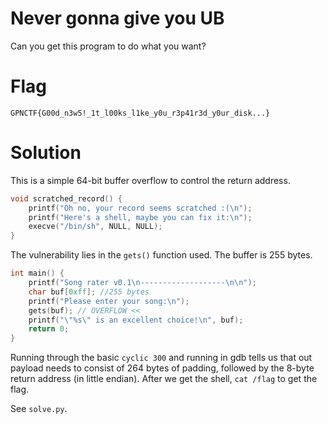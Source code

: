 # Never gonna give you UB
Can you get this program to do what you want?

# Flag
```
GPNCTF{G00d_n3w5!_1t_l00ks_l1ke_y0u_r3p41r3d_y0ur_disk...}
```

# Solution
This is a simple 64-bit buffer overflow to control the return address.

```c
void scratched_record() {
	printf("Oh no, your record seems scratched :(\n");
	printf("Here's a shell, maybe you can fix it:\n");
	execve("/bin/sh", NULL, NULL);
}
```

The vulnerability lies in the `gets()` function used. The buffer is 255 bytes.

```c
int main() {
	printf("Song rater v0.1\n-------------------\n\n");
	char buf[0xff]; //255 bytes
	printf("Please enter your song:\n");
	gets(buf); // OVERFLOW <<
	printf("\"%s\" is an excellent choice!\n", buf);
	return 0;
}
```

Running through the basic `cyclic 300` and running in gdb tells us that out payload needs to consist of 264 bytes of padding, followed by the 8-byte return address (in little endian). After we get the shell, `cat /flag` to get the flag.

See `solve.py`.